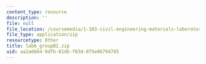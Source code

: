 ```yaml
---
content_type: resource
description: ''
file: null
file_location: /coursemedia/1-103-civil-engineering-materials-laboratory-spring-2004/aa2a66849dfb01dbf03d075e06794705_lab6_groupB2.zip
file_type: application/zip
resourcetype: Other
title: lab6_groupB2.zip
uid: aa2a6684-9dfb-01db-f03d-075e06794705
---
```

